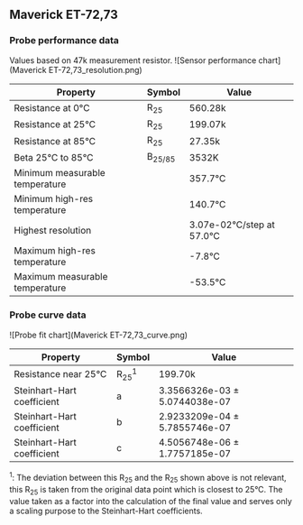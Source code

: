 
## Maverick ET-72,73
### Probe performance data

Values based on 47k measurement resistor.
![Sensor performance chart](Maverick ET-72,73_resolution.png)

Property | Symbol | Value
-------- | -------- | --------
Resistance at 0°C | R<sub>25</sub> | 560.28k
Resistance at 25°C | R<sub>25</sub> | 199.07k
Resistance at 85°C | R<sub>25</sub> | 27.35k
Beta 25°C to 85°C | B<sub>25/85</sub>| 3532K
Minimum measurable temperature | | 357.7°C
Minimum high-res temperature | | 140.7°C
Highest resolution || 3.07e-02°C/step at 57.0°C
Maximum high-res temperature | | -7.8°C
Maximum measurable temperature | | -53.5°C

### Probe curve data
![Probe fit chart](Maverick ET-72,73_curve.png)

Property | Symbol | Value
-------- | -------- | --------
Resistance near 25°C | R<sub>25</sub><sup>1</sup> | 199.70k
Steinhart-Hart coefficient | a | 3.3566326e-03 ± 5.0744038e-07
Steinhart-Hart coefficient | b | 2.9233209e-04 ± 5.7855746e-07
Steinhart-Hart coefficient | c | 4.5056748e-06 ± 1.7757185e-07

<sup>1</sup>: The deviation between this R<sub>25</sub> and the R<sub>25</sub> shown above is not relevant, this R<sub>25</sub> is taken from the original data point which is closest to 25°C. The value taken as a factor into the calculation of the final value and serves only a scaling purpose to the Steinhart-Hart coefficients.
